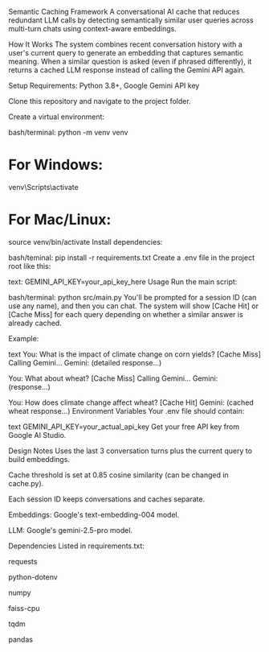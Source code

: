 Semantic Caching Framework
A conversational AI cache that reduces redundant LLM calls by detecting semantically similar user queries across multi-turn chats using context-aware embeddings.

How It Works
The system combines recent conversation history with a user's current query to generate an embedding that captures semantic meaning. When a similar question is asked (even if phrased differently), it returns a cached LLM response instead of calling the Gemini API again.

Setup
Requirements: Python 3.8+, Google Gemini API key

Clone this repository and navigate to the project folder.

Create a virtual environment:

bash/terminal:
python -m venv venv
# For Windows:
venv\Scripts\activate
# For Mac/Linux:
source venv/bin/activate
Install dependencies:

bash/teminal:
pip install -r requirements.txt
Create a .env file in the project root like this:

text:
GEMINI_API_KEY=your_api_key_here
Usage
Run the main script:

bash/terminal:
python src/main.py
You'll be prompted for a session ID (can use any name), and then you can chat. The system will show [Cache Hit] or [Cache Miss] for each query depending on whether a similar answer is already cached.

Example:

text
You: What is the impact of climate change on corn yields?
[Cache Miss] Calling Gemini...
Gemini: (detailed response...)

You: What about wheat?
[Cache Miss] Calling Gemini...
Gemini: (response...)

You: How does climate change affect wheat?
[Cache Hit]
Gemini: (cached wheat response...)
Environment Variables
Your .env file should contain:

text
GEMINI_API_KEY=your_actual_api_key
Get your free API key from Google AI Studio.

Design Notes
Uses the last 3 conversation turns plus the current query to build embeddings.

Cache threshold is set at 0.85 cosine similarity (can be changed in cache.py).

Each session ID keeps conversations and caches separate.

Embeddings: Google's text-embedding-004 model.

LLM: Google's gemini-2.5-pro model.

Dependencies
Listed in requirements.txt:

requests

python-dotenv

numpy

faiss-cpu

tqdm

pandas
